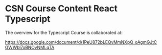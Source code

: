 # CSN Course Content React Typescript

The overview for the Typescript Course is collaborated at: 

https://docs.google.com/document/d/1PeU872bLEQvMmNXpQ_oAgmGJtCGWWbl7oBNOvNMLqTA



